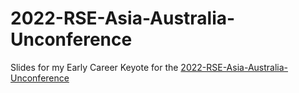 # 2022-RSE-Asia-Australia-Unconference
Slides for my Early Career Keyote for the [2022-RSE-Asia-Australia-Unconference](https://rse-aunz.github.io/2022-Asia-Australia-unconference/)
